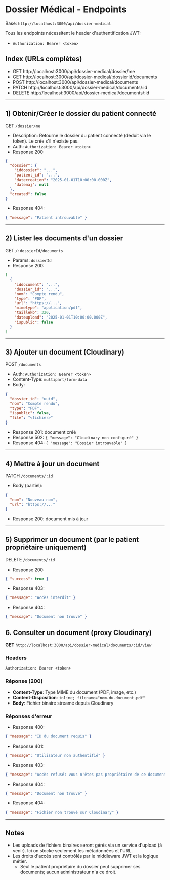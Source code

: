 # Dossier Médical - Endpoints

Base: `http://localhost:3000/api/dossier-medical`

Tous les endpoints nécessitent le header d'authentification JWT:
- `Authorization: Bearer <token>`

## Index (URLs complètes)
- GET   http://localhost:3000/api/dossier-medical/dossier/me
- GET   http://localhost:3000/api/dossier-medical/:dossierId/documents
- POST  http://localhost:3000/api/dossier-medical/documents
- PATCH http://localhost:3000/api/dossier-medical/documents/:id
- DELETE http://localhost:3000/api/dossier-medical/documents/:id

---

## 1) Obtenir/Créer le dossier du patient connecté
GET `/dossier/me`

- Description: Retourne le dossier du patient connecté (déduit via le token). Le crée s'il n'existe pas.
- Auth: `Authorization: Bearer <token>`
- Response 200:
```json
{
  "dossier": {
    "iddossier": "...",
    "patient_id": "...",
    "datecreation": "2025-01-01T10:00:00.000Z",
    "datemaj": null
  },
  "created": false
}
```

- Response 404:
```json
{ "message": "Patient introuvable" }
```

---

## 2) Lister les documents d'un dossier
GET `/:dossierId/documents`

- Params: `dossierId`
- Response 200:
```json
[
  {
    "iddocument": "...",
    "dossier_id": "...",
    "nom": "Compte rendu",
    "type": "PDF",
    "url": "https://...",
    "mimetype": "application/pdf",
    "taillekb": 320,
    "dateupload": "2025-01-01T10:00:00.000Z",
    "ispublic": false
  }
]
```

---

## 3) Ajouter un document (Cloudinary)
POST `/documents`

- Auth: `Authorization: Bearer <token>`
- Content-Type: `multipart/form-data`
- Body:
```json
{
  "dossier_id": "uuid",
  "nom": "Compte rendu",
  "type": "PDF",
  "ispublic": false,
  "file": "<fichier>"
}
```
- Response 201: document créé
- Response 502: `{ "message": "Cloudinary non configuré" }`
- Response 404: `{ "message": "Dossier introuvable" }`

---

## 4) Mettre à jour un document
PATCH `/documents/:id`

- Body (partiel):
```json
{
  "nom": "Nouveau nom",
  "url": "https://..."
}
```
- Response 200: document mis à jour

---

## 5) Supprimer un document (par le patient propriétaire uniquement)
DELETE `/documents/:id`

- Response 200:
```json
{ "success": true }
```

- Response 403:
```json
{ "message": "Accès interdit" }
```

- Response 404:
```json
{ "message": "Document non trouvé" }
```

## 6. Consulter un document (proxy Cloudinary)
**GET** `http://localhost:3000/api/dossier-medical/documents/:id/view`

### Headers
```
Authorization: Bearer <token>
```

### Réponse (200)
- **Content-Type**: Type MIME du document (PDF, image, etc.)
- **Content-Disposition**: `inline; filename="nom-du-document.pdf"`
- **Body**: Fichier binaire streamé depuis Cloudinary

### Réponses d'erreur
- Response 400:
```json
{ "message": "ID du document requis" }
```

- Response 401:
```json
{ "message": "Utilisateur non authentifié" }
```

- Response 403:
```json
{ "message": "Accès refusé: vous n'êtes pas propriétaire de ce document" }
```

- Response 404:
```json
{ "message": "Document non trouvé" }
```

- Response 404:
```json
{ "message": "Fichier non trouvé sur Cloudinary" }
```

---

## Notes
- Les uploads de fichiers binaires seront gérés via un service d'upload (à venir). Ici on stocke seulement les métadonnées et l'URL.
- Les droits d'accès sont contrôlés par le middleware JWT et la logique métier.
  - Seul le patient propriétaire du dossier peut supprimer ses documents; aucun administrateur n'a ce droit.
